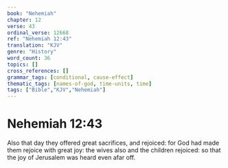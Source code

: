 ```yaml
---
book: "Nehemiah"
chapter: 12
verse: 43
ordinal_verse: 12668
ref: "Nehemiah 12:43"
translation: "KJV"
genre: "History"
word_count: 36
topics: []
cross_references: []
grammar_tags: [conditional, cause-effect]
thematic_tags: [names-of-god, time-units, time]
tags: ["Bible","KJV","Nehemiah"]
---
```


# Nehemiah 12:43

Also that day they offered great sacrifices, and rejoiced: for God had made them rejoice with great joy: the wives also and the children rejoiced: so that the joy of Jerusalem was heard even afar off.
